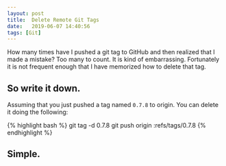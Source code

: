 ```yaml
---
layout: post
title:  Delete Remote Git Tags
date:   2019-06-07 14:40:56
tags: [Git]
---
```


How many times have I pushed a git tag to GitHub and then realized that I made a
mistake? Too many to count. It is kind of embarrassing. Fortunately it is not frequent
enough that I have memorized how to delete that tag.

So write it down.
-----------------

Assuming that you just pushed a tag named ```0.7.8``` to origin. You can delete
it doing the following:

{% highlight bash %}
git tag -d 0.7.8
git push origin :refs/tags/0.7.8
{% endhighlight %}

Simple.
-------
